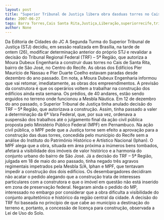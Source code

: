 ```yaml
---
layout: post
title: "Superior Tribunal de Justiça libera obra dasduas torres no Cais de Santa Rita"
date: 2007-06-27
tags: Barra Torres,Cais Santa Rita,Justiça,Liberação,superiorrecife,tribunal
author: None
---
```

Da Editoria de Cidades do JC
A Segunda Turma do Superior Tribunal de Justi&ccedil;a (STJ) decidiu, em sess&atilde;o realizada em Bras&iacute;lia, na tarde de ontem&nbsp;(26), modificar determina&ccedil;&atilde;o anterior do pr&oacute;prio STJ e revalidar a decis&atilde;o do Tribunal Regional Federal (TRF) &ndash; 5&ordf; Regi&atilde;o, que autoriza a Moura Dubeux Engenharia a construir duas torres no Cais de Santa Rita, bairro de S&atilde;o Jos&eacute;, no Centro do Recife. As obras dos Edif&iacute;cios P&iacute;er Maur&iacute;cio de Nassau e P&iacute;er Duarte Coelho estavam paradas desde dezembro do ano passado. 
Em nota, a Moura Dubeux Engenharia informou que vai retomar, imediatamente, as obras dos empreendimentos. A previs&atilde;o da construtora &eacute; que os oper&aacute;rios voltem a trabalhar na constru&ccedil;&atilde;o dos edif&iacute;cios ainda esta semana. Os pr&eacute;dios, de 40 andares, est&atilde;o sendo erguidos no terreno onde funcionou a Mesbla N&aacute;utica. 
Em 12 de dezembro do ano passado, o Superior Tribunal de Justi&ccedil;a tinha anulado decis&atilde;o do TRF &ndash; 5&ordf; Regi&atilde;o, que autorizava a constru&ccedil;&atilde;o. Assim, tinha passado a valer a determina&ccedil;&atilde;o da 6&ordf; Vara Federal, que, por sua vez, ordenava a suspens&atilde;o dos trabalhos at&eacute; o julgamento final da a&ccedil;&atilde;o civil p&uacute;blica proposta pelo Minist&eacute;rio P&uacute;blico Federal (MPF) em Pernambuco. 
Na a&ccedil;&atilde;o civil p&uacute;blica, o MPF pede que a Justi&ccedil;a torne sem efeito a aprova&ccedil;&atilde;o para a constru&ccedil;&atilde;o das duas torres, concedida pelo munic&iacute;pio do Recife sem a an&aacute;lise do Instituto do Patrim&ocirc;nio Hist&oacute;rico e Art&iacute;stico Nacional (Iphan). O MPF alega que a obra, situada em &aacute;rea pr&oacute;xima a in&uacute;meros bens tombados, afetar&aacute; a visibilidade dos im&oacute;veis de valor hist&oacute;rico e a harmonia do conjunto urbano do bairro de S&atilde;o Jos&eacute;. 
J&aacute; a decis&atilde;o do TRF &ndash; 5&ordf; Regi&atilde;o, julgada em 18 de maio do ano passado, tinha negado tr&ecirc;s agravos regimentais impetrados pela Mesbla S/A, Iphan e MPF, que tentavam impedir a constru&ccedil;&atilde;o dos dois edif&iacute;cios. Os desembargadores decidiram n&atilde;o acatar o pedido alegando que a constru&ccedil;&atilde;o trata de interesses particulares com a construtora e que o im&oacute;vel em quest&atilde;o n&atilde;o est&aacute; inserido em zona de preserva&ccedil;&atilde;o federal. Negaram ainda o pedido do MP, interessado no embargo por considerar que a obra dificulta a visibilidade do conjunto arquitet&ocirc;nico e hist&oacute;rico da regi&atilde;o central da cidade. 
A decis&atilde;o do TRF foi baseada no princ&iacute;pio de que cabe ao munic&iacute;pio a destina&ccedil;&atilde;o do terreno e, portanto, a concess&atilde;o de licen&ccedil;a para constru&ccedil;&atilde;o, observada a Lei de Uso do Solo.
 